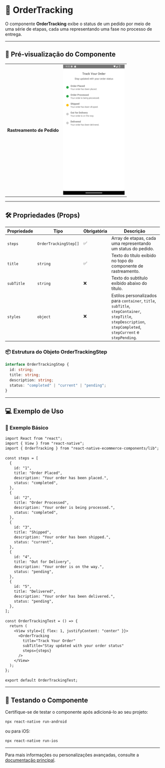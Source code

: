 # 🚚 **OrderTracking**

O componente **OrderTracking** exibe o status de um pedido por meio de uma série de etapas, cada uma representando uma fase no processo de entrega.

---

## 📸 **Pré-visualização do Componente**

<table>
  <tr>
    <td><strong>Rastreamento de Pedido</strong></td>
    <td><img src="../../Images/OrderTracking.png" alt="OrderTracking" width="200"/></td>
  </tr>
</table>

---

## 🛠️ **Propriedades (Props)**

| Propriedade | Tipo                  | Obrigatória | Descrição                                                                                                                                                      |
| ----------- | --------------------- | ----------- | -------------------------------------------------------------------------------------------------------------------------------------------------------------- |
| `steps`     | `OrderTrackingStep[]` | ✅          | Array de etapas, cada uma representando um status do pedido.                                                                                                   |
| `title`     | `string`              | ✅          | Texto do título exibido no topo do componente de rastreamento.                                                                                                 |
| `subTitle`  | `string`              | ❌          | Texto do subtítulo exibido abaixo do título.                                                                                                                   |
| `styles`    | `object`              | ❌          | Estilos personalizados para `container`, `title`, `subTitle`, `stepContainer`, `stepTitle`, `stepDescription`, `stepCompleted`, `stepCurrent` e `stepPending`. |

### 📦 **Estrutura do Objeto OrderTrackingStep**

```ts
interface OrderTrackingStep {
  id: string;
  title: string;
  description: string;
  status: "completed" | "current" | "pending";
}
```

---

## 💻 **Exemplo de Uso**

### 📝 **Exemplo Básico**

```tsx
import React from "react";
import { View } from "react-native";
import { OrderTracking } from "react-native-ecommerce-components/lib";

const steps = [
  {
    id: "1",
    title: "Order Placed",
    description: "Your order has been placed.",
    status: "completed",
  },
  {
    id: "2",
    title: "Order Processed",
    description: "Your order is being processed.",
    status: "completed",
  },
  {
    id: "3",
    title: "Shipped",
    description: "Your order has been shipped.",
    status: "current",
  },
  {
    id: "4",
    title: "Out for Delivery",
    description: "Your order is on the way.",
    status: "pending",
  },
  {
    id: "5",
    title: "Delivered",
    description: "Your order has been delivered.",
    status: "pending",
  },
];

const OrderTrackingTest = () => {
  return (
    <View style={{ flex: 1, justifyContent: "center" }}>
      <OrderTracking
        title="Track Your Order"
        subTitle="Stay updated with your order status"
        steps={steps}
      />
    </View>
  );
};

export default OrderTrackingTest;
```

---

## 🧪 **Testando o Componente**

Certifique-se de testar o componente após adicioná-lo ao seu projeto:

```sh
npx react-native run-android
```

ou para iOS:

```sh
npx react-native run-ios
```

---

Para mais informações ou personalizações avançadas, consulte a [documentação principal](../../README.md).
